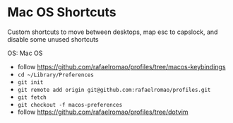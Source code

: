 # Mac OS Shortcuts

Custom shortcuts to move between desktops, map esc to capslock, and disable some unused shortcuts

OS: Mac OS

- follow https://github.com/rafaelromao/profiles/tree/macos-keybindings
- `cd ~/Library/Preferences`
- `git init`
- `git remote add origin git@github.com:rafaelromao/profiles.git`
- `git fetch`
- `git checkout -f macos-preferences`
- follow https://github.com/rafaelromao/profiles/tree/dotvim
